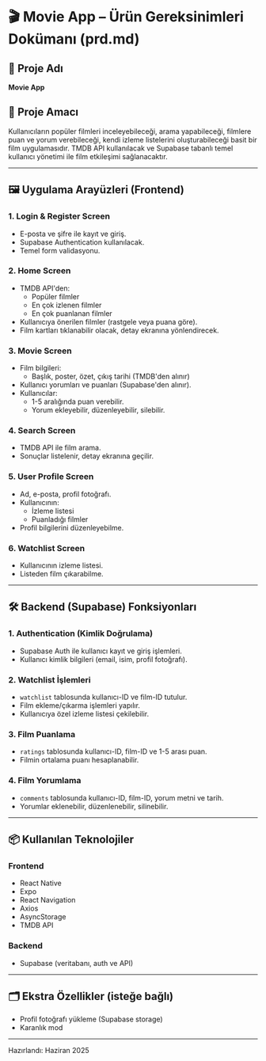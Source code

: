 # 🎬 Movie App – Ürün Gereksinimleri Dokümanı (prd.md)

## 🔖 Proje Adı

**Movie App**

## 🎯 Proje Amacı

Kullanıcıların popüler filmleri inceleyebileceği, arama yapabileceği, filmlere puan ve yorum verebileceği, kendi izleme listelerini oluşturabileceği basit bir film uygulamasıdır. TMDB API kullanılacak ve Supabase tabanlı temel kullanıcı yönetimi ile film etkileşimi sağlanacaktır.

---

## 🖼️ Uygulama Arayüzleri (Frontend)

### 1. Login & Register Screen

- E-posta ve şifre ile kayıt ve giriş.
- Supabase Authentication kullanılacak.
- Temel form validasyonu.

### 2. Home Screen

- TMDB API'den:
  - Popüler filmler
  - En çok izlenen filmler
  - En çok puanlanan filmler
- Kullanıcıya önerilen filmler (rastgele veya puana göre).
- Film kartları tıklanabilir olacak, detay ekranına yönlendirecek.

### 3. Movie Screen

- Film bilgileri:
  - Başlık, poster, özet, çıkış tarihi (TMDB'den alınır)
- Kullanıcı yorumları ve puanları (Supabase'den alınır).
- Kullanıcılar:
  - 1-5 aralığında puan verebilir.
  - Yorum ekleyebilir, düzenleyebilir, silebilir.

### 4. Search Screen

- TMDB API ile film arama.
- Sonuçlar listelenir, detay ekranına geçilir.

### 5. User Profile Screen

- Ad, e-posta, profil fotoğrafı.
- Kullanıcının:
  - İzleme listesi
  - Puanladığı filmler
- Profil bilgilerini düzenleyebilme.

### 6. Watchlist Screen

- Kullanıcının izleme listesi.
- Listeden film çıkarabilme.

---

## 🛠️ Backend (Supabase) Fonksiyonları

### 1. Authentication (Kimlik Doğrulama)

- Supabase Auth ile kullanıcı kayıt ve giriş işlemleri.
- Kullanıcı kimlik bilgileri (email, isim, profil fotoğrafı).

### 2. Watchlist İşlemleri

- `watchlist` tablosunda kullanıcı-ID ve film-ID tutulur.
- Film ekleme/çıkarma işlemleri yapılır.
- Kullanıcıya özel izleme listesi çekilebilir.

### 3. Film Puanlama

- `ratings` tablosunda kullanıcı-ID, film-ID ve 1-5 arası puan.
- Filmin ortalama puanı hesaplanabilir.

### 4. Film Yorumlama

- `comments` tablosunda kullanıcı-ID, film-ID, yorum metni ve tarih.
- Yorumlar eklenebilir, düzenlenebilir, silinebilir.

---

## 📦 Kullanılan Teknolojiler

### Frontend

- React Native
- Expo
- React Navigation
- Axios
- AsyncStorage
- TMDB API

### Backend

- Supabase (veritabanı, auth ve API)

---

## 🗂️ Ekstra Özellikler (isteğe bağlı)

- Profil fotoğrafı yükleme (Supabase storage)
- Karanlık mod

---

Hazırlandı: Haziran 2025
